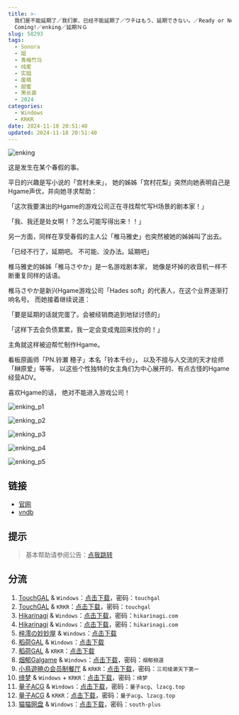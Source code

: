 ```yaml
---
title: >-
  我们是不能延期了／我们家、已经不能延期了／ウチはもう、延期できない。／Ready or Not: The Deadline is
  Coming!／enking／延期ＮＧ
slug: 58293
tags:
  - Sonora
  - 姐
  - 青梅竹马
  - 纯爱
  - 实姐
  - 废萌
  - 甜蜜
  - 黑长直
  - 2024
categories:
  - Windows
  - KRKR
date: 2024-11-18 20:51:40
updated: 2024-11-18 20:51:40
---
```


![enking](https://static.saop.cc/vns/img/enking.webp)

这是发生在某个春假的事。

平日的兴趣是写小说的「宫村未来」，
她的姊姊「宫村花梨」突然向她表明自己是Hgame声优，并向她寻求帮助：

「这次我要演出的Hgame的游戏公司正在寻找帮忙写H场景的剧本家！」

「我、我还是处女啊！？怎么可能写得出来！！」

另一方面，同样在享受春假的主人公「椎马雅史」也突然被她的姊姊叫了出去。

「已经不行了，延期吧。
不可能、没办法。延期吧」

椎马雅史的姊姊「椎马さやか」是一名游戏剧本家，
她像是坏掉的收音机一样不断重复同样的话语。

椎马さやか是新兴Hgame游戏公司「Hades soft」的代表人，在这个业界逐渐打响名号。
而她接着继续说道：

「要是延期的话就完蛋了。会被经销商追到地狱讨债的」

「这样下去会负债累累，我一定会变成鬼回来找你的！」

主角就这样被迫帮忙制作Hgame。

看板原画师「PN.铃瀬 穂子」本名「铃本千纱」，
以及不擅与人交流的天才绘师「榊原爱」等等，
以这些个性独特的女主角们为中心展开的、有点古怪的Hgame经营ADV。

喜欢Hgame的话，
绝对不能进入游戏公司！

<!-- more -->

![enking_p1](https://static.saop.cc/vns/img/enking_p1.webp)

![enking_p2](https://static.saop.cc/vns/img/enking_p2.webp)

![enking_p3](https://static.saop.cc/vns/img/enking_p3.webp)

![enking_p4](https://static.saop.cc/vns/img/enking_p4.webp)

![enking_p5](https://static.saop.cc/vns/img/enking_p5.webp)

## 链接

- [官网](https://www.cuffs.co.jp/products/enking/)
- [vndb](https://vndb.org/v31740)

## 提示

> 基本帮助请参阅公告：[点我跳转](/)

## 分流

1. [TouchGAL](https://www.touchgal.us/) & `Windows`：[点击下载](https://pan.touchgal.net/s/WwxrhZ)，密码：`touchgal`
2. [TouchGAL](https://www.touchgal.us/) & `KRKR`：[点击下载](https://pan.touchgal.net/s/aBjRcJ)，密码：`touchgal`
3. [Hikarinagi](https://www.hikarinagi.net/) & `Windows`：[点击下载](https://pan.yurari.moe/s/mwOFK)，密码：`hikarinagi.com`
4. [Hikarinagi](https://www.hikarinagi.net/) & `Windows`：[点击下载](https://pan.yurari.moe/s/DkkyCK)，密码：`hikarinagi.com`
5. [梓澪の妙妙屋](https://zi0.cc/) & `Windows`：[点击下载](https://zi0.cc/d/%60%E3%80%90%E5%90%88%E9%9B%86%E7%B3%BB%E5%88%97%E3%80%91/%E6%B1%89%E5%8C%96galgame%E5%90%88%E9%9B%86/2024/10/%5B%E3%82%BD%E3%83%8E%E3%83%A9%5D%20%E3%82%A6%E3%83%81%E3%81%AF%E3%82%82%E3%81%86%E3%80%81%E5%BB%B6%E6%9C%9F%E3%81%A7%E3%81%8D%E3%81%AA%E3%81%84%E3%80%82%20%E6%88%91%E4%BB%AC%E5%AE%B6%E3%80%81%E5%B7%B2%E7%BB%8F%E4%B8%8D%E8%83%BD%E5%BB%B6%E6%9C%9F%E4%BA%86%20%5B%E6%9C%80%E8%8B%B1%E4%BF%8A%E7%9A%84%E8%80%81%E6%9D%BF%E4%B8%AA%E4%BA%BA%E6%B1%89%E5%8C%96%5D.zip?sign=kp3QVclLcuGo2ZuaHo7z2UzO8cNRj1BxCKEHvF_rUdY=:0)
6. [稻荷GAL](https://inarigal.com/) & `Windows`：[点击下载](https://xpa.zrflie.pw/PC/%E6%88%91%E4%BB%AC%E6%98%AF%E4%B8%8D%E8%83%BD%E5%BB%B6%E6%9C%9F%E4%BA%86.rar)
7. [稻荷GAL](https://inarigal.com/) & `KRKR`：[点击下载](https://xpa.zrflie.pw/KRKR/%E6%88%91%E4%BB%AC%E6%98%AF%E4%B8%8D%E8%83%BD%E5%BB%B6%E6%9C%9F%E4%BA%86.rar)
8. [烟郁Galgame](https://yanyugal.top/) & `Windows`：[点击下载](https://yanyugal.top/d/disk1/PC/%E3%82%A6%E3%83%81%E3%81%AF%E3%82%82%E3%81%86%E3%80%81%E5%BB%B6%E6%9C%9F%E3%81%A7%E3%81%8D%E3%81%AA%E3%81%84%EF%BC%88%E6%9C%BA%E7%BF%BB%EF%BC%89.rar)，密码：`烟郁频道`
9. [小鳥遊暁の会员制餐厅](https://t-satoru.top/) & `KRKR`：[点击下载](https://pan.t-satoru.top/d/ode5/Galgames/%E3%80%90%E8%87%AA%E5%B0%81%E5%8C%85%E3%80%91%E5%8E%9F%E5%88%9B%E4%BD%9C%E5%93%81/%E5%BB%B6%E6%9C%9F/KR_%E8%8B%B1%E4%BF%8A_%E6%88%91%E4%BB%AC%E6%98%AF%E4%B8%8D%E8%83%BD%E5%BB%B6%E6%9C%9F%E4%BA%86_od.rar)，密码：`三司绫濑天下第一`
10. [绮梦](https://acgs.one/) & `Windows` + `KRKR`：[点击下载](https://game.acgs.one/game/700.html)，密码：`绮梦`
11. [量子ACG](https://lzacg.org/) & `Windows`：[点击下载](https://lzacg.org/8194)，密码：`量子acg`、`lzacg.top`
12. [量子ACG](https://lzacg.org/) & `KRKR`：[点击下载](https://lzacg.org/8213)，密码：`量子acg`、`lzacg.top`
13. [猫猫网盘](https://sakiko.de/) & `Windows`：[点击下载](https://sakiko.de/d/GalGame/SP%E5%90%8E%E7%AB%AF1%5BGalGame%E5%88%86%E5%8C%BA%5D/%E6%B1%89%E5%8C%96%E6%B8%B8%E6%88%8F%E6%9C%88%E4%BB%BD%E5%90%88%E9%9B%86-%E7%A6%BB%E6%95%A3/2024%E5%B9%B4%E6%B1%89%E5%8C%96%E5%90%88%E9%9B%86/10/%E6%96%B0%E6%B1%89%E5%8C%96%E4%BD%9C%E5%93%81/%5B%E3%82%BD%E3%83%8E%E3%83%A9%5D%20%E3%82%A6%E3%83%81%E3%81%AF%E3%82%82%E3%81%86%E3%80%81%E5%BB%B6%E6%9C%9F%E3%81%A7%E3%81%8D%E3%81%AA%E3%81%84%E3%80%82%20%E6%88%91%E4%BB%AC%E5%AE%B6%E3%80%81%E5%B7%B2%E7%BB%8F%E4%B8%8D%E8%83%BD%E5%BB%B6%E6%9C%9F%E4%BA%86%20%5B%E6%9C%80%E8%8B%B1%E4%BF%8A%E7%9A%84%E8%80%81%E6%9D%BF%E4%B8%AA%E4%BA%BA%E6%B1%89%E5%8C%96%5D.rar)，密码：`south-plus`

